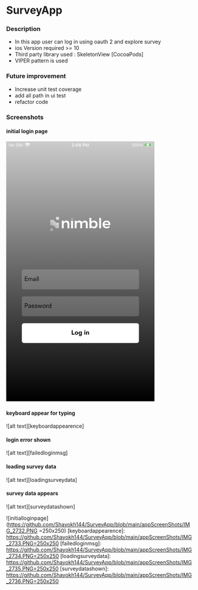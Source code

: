 # SurveyApp

### Description
* In this app user can log in using oauth 2 and explore survey
* ios Version required >= 10
* Third party library used : SkeletonView [CocoaPods]
* VIPER pattern is used

### Future improvement
* Increase unit test coverage
* add all path in ui test
* refactor code

### Screenshots

#### initial login page
<img src="https://github.com/Shayokh144/SurveyApp/blob/main/appScreenShots/IMG_2732.PNG" width="400" height="700">


#### keyboard appear for typing
![alt text][keyboardappearence]

#### login error shown
![alt text][failedloginmsg]

#### loading survey data
![alt text][loadingsurveydata]

#### survey data appears
![alt text][surveydatashown]

![initialloginpage](https://github.com/Shayokh144/SurveyApp/blob/main/appScreenShots/IMG_2732.PNG =250x250)
[keyboardappearence]: https://github.com/Shayokh144/SurveyApp/blob/main/appScreenShots/IMG_2733.PNG=250x250
[failedloginmsg]: https://github.com/Shayokh144/SurveyApp/blob/main/appScreenShots/IMG_2734.PNG=250x250
[loadingsurveydata]: https://github.com/Shayokh144/SurveyApp/blob/main/appScreenShots/IMG_2735.PNG=250x250
[surveydatashown]: https://github.com/Shayokh144/SurveyApp/blob/main/appScreenShots/IMG_2736.PNG=250x250
